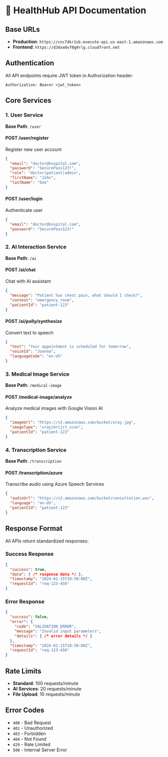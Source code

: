 # 🔌 HealthHub API Documentation

## Base URLs
- **Production**: `https://cnc7dkr1sb.execute-api.us-east-1.amazonaws.com`
- **Frontend**: `https://d3dxe0vf0g9rlg.cloudfront.net`

## Authentication
All API endpoints require JWT token in Authorization header:
```
Authorization: Bearer <jwt_token>
```

## Core Services

### 1. User Service
**Base Path**: `/user`

#### POST /user/register
Register new user account
```json
{
  "email": "doctor@hospital.com",
  "password": "SecurePass123!",
  "role": "doctor|patient|admin",
  "firstName": "John",
  "lastName": "Doe"
}
```

#### POST /user/login
Authenticate user
```json
{
  "email": "doctor@hospital.com", 
  "password": "SecurePass123!"
}
```

### 2. AI Interaction Service
**Base Path**: `/ai`

#### POST /ai/chat
Chat with AI assistant
```json
{
  "message": "Patient has chest pain, what should I check?",
  "context": "emergency_room",
  "patientId": "patient-123"
}
```

#### POST /ai/polly/synthesize
Convert text to speech
```json
{
  "text": "Your appointment is scheduled for tomorrow",
  "voiceId": "Joanna",
  "languageCode": "en-US"
}
```

### 3. Medical Image Service
**Base Path**: `/medical-image`

#### POST /medical-image/analyze
Analyze medical images with Google Vision AI
```json
{
  "imageUrl": "https://s3.amazonaws.com/bucket/xray.jpg",
  "imageType": "xray|mri|ct_scan",
  "patientId": "patient-123"
}
```

### 4. Transcription Service
**Base Path**: `/transcription`

#### POST /transcription/azure
Transcribe audio using Azure Speech Services
```json
{
  "audioUrl": "https://s3.amazonaws.com/bucket/consultation.wav",
  "language": "en-US",
  "patientId": "patient-123"
}
```

## Response Format
All APIs return standardized responses:

### Success Response
```json
{
  "success": true,
  "data": { /* response data */ },
  "timestamp": "2024-01-15T10:30:00Z",
  "requestId": "req-123-456"
}
```

### Error Response
```json
{
  "success": false,
  "error": {
    "code": "VALIDATION_ERROR",
    "message": "Invalid input parameters",
    "details": { /* error details */ }
  },
  "timestamp": "2024-01-15T10:30:00Z",
  "requestId": "req-123-456"
}
```

## Rate Limits
- **Standard**: 100 requests/minute
- **AI Services**: 20 requests/minute
- **File Upload**: 10 requests/minute

## Error Codes
- `400` - Bad Request
- `401` - Unauthorized
- `403` - Forbidden
- `404` - Not Found
- `429` - Rate Limited
- `500` - Internal Server Error
